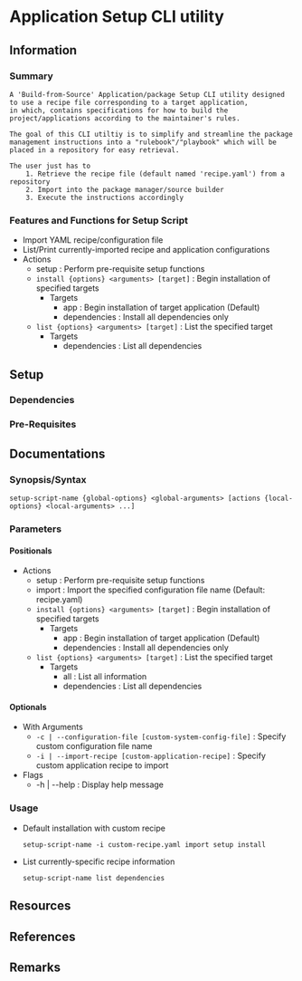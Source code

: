 # Application Setup CLI utility

## Information
### Summary
```
A 'Build-from-Source' Application/package Setup CLI utility designed to use a recipe file corresponding to a target application,
in which, contains specifications for how to build the project/applications according to the maintainer's rules.

The goal of this CLI utiltiy is to simplify and streamline the package management instructions into a "rulebook"/"playbook" which will be placed in a repository for easy retrieval.

The user just has to
    1. Retrieve the recipe file (default named 'recipe.yaml') from a repository
    2. Import into the package manager/source builder
    3. Execute the instructions accordingly
```

### Features and Functions for Setup Script
- Import YAML recipe/configuration file
- List/Print currently-imported recipe and application configurations
- Actions
    - setup   : Perform pre-requisite setup functions
    - `install {options} <arguments> [target]` : Begin installation of specified targets
        - Targets
            + app          : Begin installation of target application (Default)
            + dependencies : Install all dependencies only
    - `list {options} <arguments> [target]`  : List the specified target
        - Targets
            + dependencies : List all dependencies

## Setup
### Dependencies
### Pre-Requisites

## Documentations
### Synopsis/Syntax
```console
setup-script-name {global-options} <global-arguments> [actions {local-options} <local-arguments> ...]
```
### Parameters
#### Positionals
- Actions
    - setup   : Perform pre-requisite setup functions
    - import  : Import the specified configuration file name (Default: recipe.yaml)
    - `install {options} <arguments> [target]` : Begin installation of specified targets
        - Targets
            + app          : Begin installation of target application (Default)
            + dependencies : Install all dependencies only
    - `list {options} <arguments> [target]`  : List the specified target
        - Targets
            + all          : List all information
            + dependencies : List all dependencies

#### Optionals
- With Arguments
    + `-c | --configuration-file [custom-system-config-file]` : Specify custom configuration file name
    + `-i | --import-recipe [custom-application-recipe]`      : Specify custom application recipe to import
- Flags
    + -h | --help : Display help message

### Usage
- Default installation with custom recipe
    ```console
    setup-script-name -i custom-recipe.yaml import setup install
    ```

- List currently-specific recipe information
    ```console
    setup-script-name list dependencies
    ```

## Resources

## References

## Remarks

